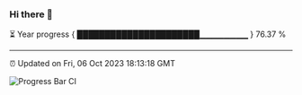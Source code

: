 ### Hi there 👋

⏳ Year progress { ██████████████████████▁▁▁▁▁▁▁▁ } 76.37 %

---

⏰ Updated on Fri, 06 Oct 2023 18:13:18 GMT

![Progress Bar CI](https://github.com/liununu/liununu/workflows/Progress%20Bar%20CI/badge.svg)
